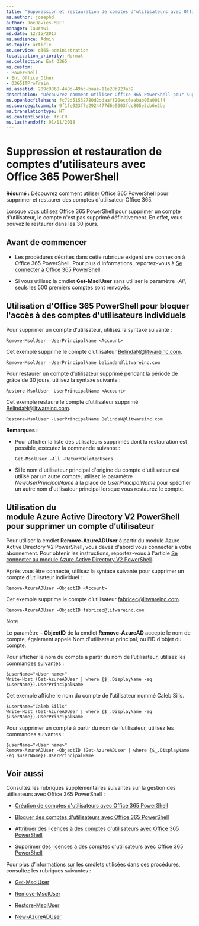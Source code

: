 ```yaml
---
title: "Suppression et restauration de comptes d’utilisateurs avec Office 365 PowerShell"
ms.author: josephd
author: JoeDavies-MSFT
manager: laurawi
ms.date: 12/15/2017
ms.audience: Admin
ms.topic: article
ms.service: o365-administration
localization_priority: Normal
ms.collection: Ent_O365
ms.custom:
- PowerShell
- Ent_Office_Other
- O365ITProTrain
ms.assetid: 209c9868-448c-49bc-baae-11e28b923a39
description: "Découvrez comment utiliser Office 365 PowerShell pour supprimer et restaurer des comptes d'utilisateur Office 365."
ms.openlocfilehash: fc72d51532780d2ddaaff20ecc6aebab06a001f4
ms.sourcegitcommit: 9f1fe023f7e2924477d6e9003fdc805e3cb6e2be
ms.translationtype: HT
ms.contentlocale: fr-FR
ms.lasthandoff: 01/11/2018
---
```

# <a name="delete-and-restore-user-accounts-with-office-365-powershell"></a>Suppression et restauration de comptes d’utilisateurs avec Office 365 PowerShell

**Résumé :** Découvrez comment utiliser Office 365 PowerShell pour supprimer et restaurer des comptes d'utilisateur Office 365.
  
Lorsque vous utilisez Office 365 PowerShell pour supprimer un compte d'utilisateur, le compte n'est pas supprimé définitivement. En effet, vous pouvez le restaurer dans les 30 jours.
  
## <a name="before-you-begin"></a>Avant de commencer

- Les procédures décrites dans cette rubrique exigent une connexion à Office 365 PowerShell. Pour plus d'informations, reportez-vous à [Se connecter à Office 365 PowerShell](connect-to-office-365-powershell.md).
    
- Si vous utilisez la cmdlet **Get-MsolUser** sans utiliser le paramètre _-All_, seuls les 500 premiers comptes sont renvoyés.
    
## <a name="use-office-365-powershell-to-block-access-to-individual-user-accounts"></a>Utilisation d'Office 365 PowerShell pour bloquer l'accès à des comptes d'utilisateurs individuels
<a name="ShortVersion"> </a>

Pour supprimer un compte d’utilisateur, utilisez la syntaxe suivante :
  
```
Remove-MsolUser -UserPrincipalName <Account>
```

Cet exemple supprime le compte d’utilisateur BelindaN@litwareinc.com.
  
```
Remove-MsolUser -UserPrincipalName belindan@litwareinc.com
```

Pour restaurer un compte d’utilisateur supprimé pendant la période de grâce de 30 jours, utilisez la syntaxe suivante :
  
```
Restore-MsolUser -UserPrincipalName <Account>
```

Cet exemple restaure le compte d’utilisateur supprimé BelindaN@litwareinc.com.
  
```
Restore-MsolUser -UserPrincipalName BelindaN@litwareinc.com
```

 **Remarques :**
  
- Pour afficher la liste des utilisateurs supprimés dont la restauration est possible, exécutez la commande suivante :
    
  ```
  Get-MsolUser -All -ReturnDeletedUsers
  ```

- Si le nom d'utilisateur principal d'origine du compte d'utilisateur est utilisé par un autre compte, utilisez le paramètre  _NewUserPrincipalName_ à la place de _UserPrincipalName_ pour spécifier un autre nom d'utilisateur principal lorsque vous restaurez le compte.
    
## <a name="use-the-azure-active-directory-v2-powershell-module-to-remove-a-user-account"></a>Utilisation du module Azure Active Directory V2 PowerShell pour supprimer un compte d’utilisateur
<a name="ShortVersion"> </a>

Pour utiliser la cmdlet **Remove-AzureADUser** à partir du module Azure Active Directory V2 PowerShell, vous devez d'abord vous connecter à votre abonnement. Pour obtenir les instructions, reportez-vous à l'article [Se connecter au module Azure Active Directory V2 PowerShell](https://go.microsoft.com/fwlink/?linkid=842218).
  
Après vous être connecté, utilisez la syntaxe suivante pour supprimer un compte d’utilisateur individuel :
  
```
Remove-AzureADUser -ObjectID <Account>
```

Cet exemple supprime le compte d’utilisateur fabricec@litwareinc.com.
  
```
Remove-AzureADUser -ObjectID fabricec@litwareinc.com
```

> [!NOTE]
> Le paramètre **- ObjectID** de la cmdlet **Remove-AzureAD** accepte le nom de compte, également appelé Nom d'utilisateur principal, ou l'ID d'objet du compte.
  
Pour afficher le nom du compte à partir du nom de l’utilisateur, utilisez les commandes suivantes :
  
```
$userName="<User name>"
Write-Host (Get-AzureADUser | where {$_.DisplayName -eq $userName}).UserPrincipalName
```

Cet exemple affiche le nom du compte de l’utilisateur nommé Caleb Sills.
  
```
$userName="Caleb Sills"
Write-Host (Get-AzureADUser | where {$_.DisplayName -eq $userName}).UserPrincipalName
```

Pour supprimer un compte à partir du nom de l’utilisateur, utilisez les commandes suivantes :
  
```
$userName="<User name>"
Remove-AzureADUser -ObjectID (Get-AzureADUser | where {$_.DisplayName -eq $userName}).UserPrincipalName
```

## <a name="see-also"></a>Voir aussi
<a name="SeeAlso"> </a>

Consultez les rubriques supplémentaires suivantes sur la gestion des utilisateurs avec Office 365 PowerShell :
  
- [Création de comptes d'utilisateurs avec Office 365 PowerShell](create-user-accounts-with-office-365-powershell.md)
    
- [Bloquer des comptes d'utilisateurs avec Office 365 PowerShell](block-user-accounts-with-office-365-powershell.md)
    
- [Attribuer des licences à des comptes d'utilisateurs avec Office 365 PowerShell](assign-licenses-to-user-accounts-with-office-365-powershell.md)
    
- [Supprimer des licences à des comptes d'utilisateurs avec Office 365 PowerShell](remove-licenses-from-user-accounts-with-office-365-powershell.md)
    
Pour plus d’informations sur les cmdlets utilisées dans ces procédures, consultez les rubriques suivantes :
  
- [Get-MsolUser](https://go.microsoft.com/fwlink/p/?LinkId=691543)
    
- [Remove-MsolUser](https://go.microsoft.com/fwlink/p/?LinkId=691636)
    
- [Restore-MsolUser](https://go.microsoft.com/fwlink/p/?LinkId=691637)
    
- [New-AzureADUser](https://docs.microsoft.com/powershell/module/azuread/new-azureaduser?view=azureadps-2.0)
    


